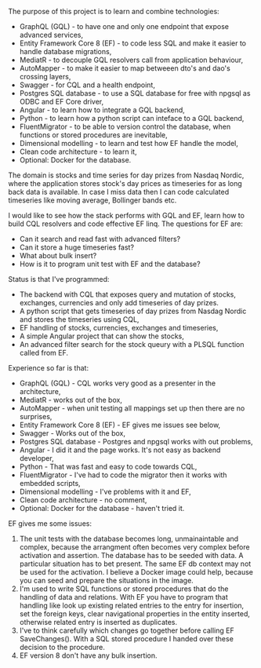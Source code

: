 The purpose of this project is to learn and combine technologies:
   * GraphQL (GQL) - to have one and only one endpoint that expose advanced services,
   * Entity Framework Core 8 (EF) - to code less SQL and make it easier to handle database migrations,
   * MediatR - to decouple GQL resolvers call from application behaviour,
   * AutoMapper - to make it easier to map betweeen dto's and dao's crossing layers,   
   * Swagger - for CQL and a health endpoint,
   * Postgres SQL database - to use a SQL database for free with npgsql as ODBC and EF Core driver,
   * Angular - to learn how to integrate a GQL backend,
   * Python - to learn how a python script can inteface to a GQL backend,
   * FluentMigrator - to be able to version control the database, when functions or stored procedures are inevitable,
   * Dimensional modelling - to learn and test how EF handle the model,
   * Clean code architecture - to learn it,
   * Optional: Docker for the database.

The domain is stocks and time series for day prizes from Nasdaq Nordic, where the application stores stock's day prices as timeseries for as long back data is available. In case I miss data then I can code calculated timeseries like moving average, Bollinger bands etc.

I would like to see how the stack performs with GQL and EF, learn how to build CQL resolvers and code effective EF linq.
The questions for EF are:
* Can it search and read fast with advanced filters?
*  Can it store a huge timeseries fast?
*  What about bulk insert?
*  How is it to program unit test with EF and the database?
  
Status is that I've programmed:
  * The backend with CQL that exposes query and mutation of stocks, exchanges, currencies and only add timeseries of day prizes.
  * A python script that gets timeseries of day prizes from Nasdag Nordic and stores the timeseries using CQL,
  * EF handling of stocks, currencies, exchanges and timeseries,
  * A simple Angular project that can show the stocks,
  * An advanced filter search for the stock queury with a PLSQL function called from EF.

Experience so far is that:
   * GraphQL (GQL) - CQL works very good as a presenter in the architecture,
   * MediatR - works out of the box,
   * AutoMapper - when unit testing all mappings set up then there are no surprises,
   * Entity Framework Core 8 (EF) - EF gives me issues see below,
   * Swagger - Works out of the box,
   * Postgres SQL database - Postgres and npgsql works with out problems,
   * Angular - I did it and the page works. It's not easy as backend developer,
   * Python - That was fast and easy to code towards CQL,
   * FluentMigrator - I've had to code the migrator then it works with embedded scripts,
   * Dimensional modelling - I've problems with it and EF,
   * Clean code architecture - no comment,
   * Optional: Docker for the database - haven't tried it.

EF gives me some issues:
1) The unit tests with the database becomes long, unmainaintable and complex, because the arrangment often becomes very complex before activation and assertion. The database has to be seeded with data. A particular situation has to bet present. The same EF db context may not be used for the activation. I believe a Docker image could help, because you can seed and prepare the situations in the image.
2) I'm used to write SQL functions or stored procedures that do the handling of data and relations. With EF you have to program that handling like look up existing related entries to the entry for insertion, set the foreign keys, clear navigational properties in the entity inserted, otherwise related entry is inserted as duplicates.
3) I've to think carefully which changes go together before calling EF SaveChanges(). With a SQL stored procedure I handed over these decision to the procedure.
4) EF version 8 don't have any bulk insertion.
